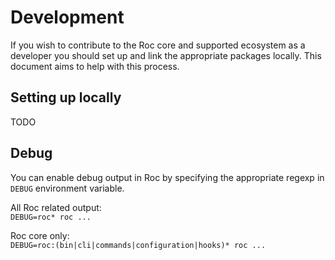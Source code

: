 # Development
If you wish to contribute to the Roc core and supported ecosystem as a developer you should set up and link the appropriate packages locally. This document aims to help with this process.

## Setting up locally
TODO

## Debug
You can enable debug output in Roc by specifying the appropriate regexp in `DEBUG` environment variable.

All Roc related output:  
`DEBUG=roc* roc ...`

Roc core only:  
`DEBUG=roc:(bin|cli|commands|configuration|hooks)* roc ...`
